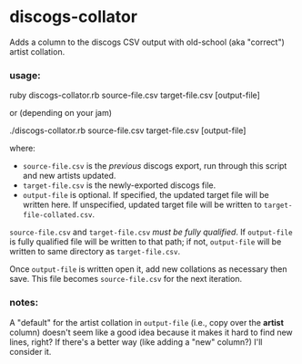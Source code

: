 # discogs-collator
Adds a column to the discogs CSV output with old-school (aka "correct") artist collation.

### usage: 
ruby discogs-collator.rb source-file.csv target-file.csv [output-file]

or (depending on your jam)

./discogs-collator.rb source-file.csv target-file.csv [output-file]

where:

- `source-file.csv` is the _previous_ discogs export, run through this script and new artists updated.
- `target-file.csv` is the newly-exported discogs file.
- `output-file` is optional. If specified, the updated target file will be written here. If unspecified, updated target file will be written to `target-file-collated.csv`.

`source-file.csv` and `target-file.csv` *must be fully qualified*. If `output-file` is fully qualified file will be written to that path; if not, `output-file` will be written to same directory as `target-file.csv`.

Once `output-file` is written open it, add new collations as necessary then save. This file becomes `source-file.csv` for the next iteration.

### notes:
A "default" for the artist collation in `output-file` (i.e., copy over the **artist** column) doesn't seem like a good idea because it makes it hard to find new lines, right? If there's a better way (like adding a "new" column?) I'll consider it.